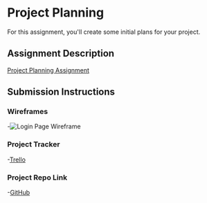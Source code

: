 # Project Planning
For this assignment, you'll create some initial plans for your project.

## Assignment Description
[Project Planning Assignment](https://education.launchcode.org/liftoff/modules/assignments/project-planning)

## Submission Instructions

### Wireframes
-![Login Page Wireframe](https://user-images.githubusercontent.com/93448955/164061010-ff8f9808-54ae-4e84-b657-51bbeb8e8d81.png)

### Project Tracker
-[Trello](https://trello.com/c/KjsuRDim/3-next)


### Project Repo Link

-[GitHub](https://github.com/AmandaHEC/liftoff-assignments/tree/master/P3-Project_Planning)

